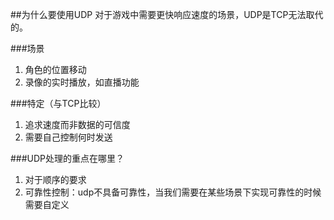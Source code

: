 ##为什么要使用UDP
对于游戏中需要更快响应速度的场景，UDP是TCP无法取代的。

###场景
1. 角色的位置移动
2. 录像的实时播放，如直播功能

###特定（与TCP比较）
1. 追求速度而非数据的可信度
2. 需要自己控制何时发送

###UDP处理的重点在哪里？
1. 对于顺序的要求
2. 可靠性控制：udp不具备可靠性，当我们需要在某些场景下实现可靠性的时候需要自定义